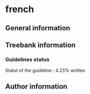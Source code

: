 # french 
## General information 

## Treebank information 

### Guidelines status

Statut of the guideline : 4.23% written

## Author information 

